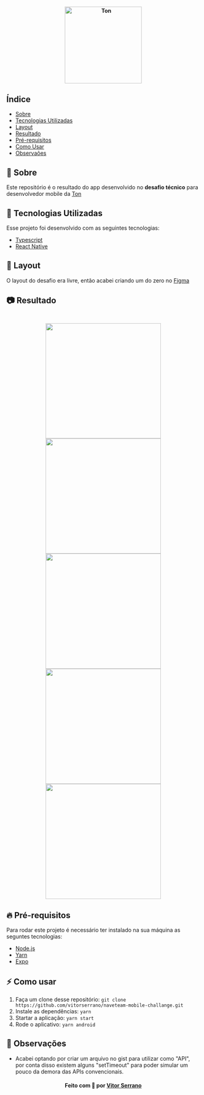 <h4 align="center">
    <img src=".github/logo.jpg" width="200" alt="Ton" />
</h4>

## Índice

- [Sobre](#sobre)
- [Tecnologias Utilizadas](#tecnologias-utilizadas)
- [Layout](#layout)
- [Resultado](#resultado)
- [Pré-requisitos](#pre-requisitos)
- [Como Usar](#como-usar)
- [Observaões](#observacoes)

<a id="sobre"></a>

## :bookmark: Sobre

Este repositório é o resultado do app desenvolvido no **desafio técnico** para desenvolvedor mobile da [Ton]()

<a id="tecnologias-utilizadas"></a>

## :rocket: Tecnologias Utilizadas

Esse projeto foi desenvolvido com as seguintes tecnologias:

- [Typescript](https://www.typescriptlang.org/)
- [React Native](https://reactnative.dev/)

<a id="layout"></a>

## 💅 Layout

O layout do desafio era livre, então acabei criando um do zero no [Figma](https://www.figma.com/file/awEiMPoQQtSz5a4QIrDHrb/Ton-store)

## 📷 Resultado

<h1 align="center">
  <img src=".github/tonstore.gif" width="300">
  <img src=".github/products-screen.png" width="300">
  <img src=".github/delete-product-modal.png" width="300">
  <img src=".github/cart-screen.png" width="300">
  <img src=".github/empty-cart.png" width="300">
</h1>

## :fire: Pré-requisitos

Para rodar este projeto é necessário ter instalado na sua máquina as seguntes tecnologias:

- [Node.js](https://nodejs.org/en/)
- [Yarn](https://yarnpkg.com/)
- [Expo](https://expo.dev/)

<a id="como-usar"></a>

## :zap: Como usar

1. Faça um clone desse repositório: `git clone https://github.com/vitorserrano/naveteam-mobile-challange.git`
2. Instale as dependências: `yarn`
3. Startar a aplicação: `yarn start`
4. Rode o aplicativo: `yarn android`

## 📝 Observações

- Acabei optando por criar um arquivo no gist para utilizar como "API", por conta disso existem alguns "setTimeout" para poder simular um pouco da demora das APIs convencionais.

<h4 align="center">
    Feito com 💜 por <a href="https://www.linkedin.com/in/vitor-serrano/" target="_blank">Vitor Serrano</a>
</h4>
